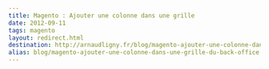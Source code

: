 ```yaml
---
title: Magento : Ajouter une colonne dans une grille
date: 2012-09-11
tags: magento
layout: redirect.html
destination: http://arnaudligny.fr/blog/magento-ajouter-une-colonne-dans-une-grille/
alias: blog/magento-ajouter-une-colonne-dans-une-grille-du-back-office
---
```

